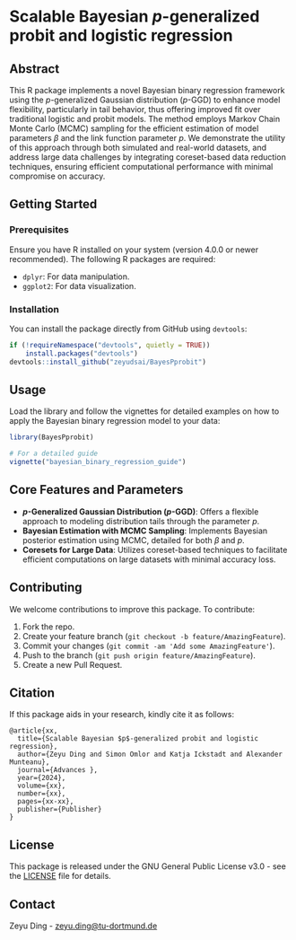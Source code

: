 # Scalable Bayesian $p$-generalized probit and logistic regression

## Abstract
This R package implements a novel Bayesian binary regression framework using the $p$-generalized Gaussian distribution ($p$-GGD) to enhance model flexibility, particularly in tail behavior, thus offering improved fit over traditional logistic and probit models. The method employs Markov Chain Monte Carlo (MCMC) sampling for the efficient estimation of model parameters $\beta$ and the link function parameter $p$. We demonstrate the utility of this approach through both simulated and real-world datasets, and address large data challenges by integrating coreset-based data reduction techniques, ensuring efficient computational performance with minimal compromise on accuracy.

## Getting Started

### Prerequisites
Ensure you have R installed on your system (version 4.0.0 or newer recommended). The following R packages are required:
- `dplyr`: For data manipulation.
- `ggplot2`: For data visualization.

### Installation
You can install the package directly from GitHub using `devtools`:
```r
if (!requireNamespace("devtools", quietly = TRUE))
    install.packages("devtools")
devtools::install_github("zeyudsai/BayesPprobit")
```

## Usage
Load the library and follow the vignettes for detailed examples on how to apply the Bayesian binary regression model to your data:
```r
library(BayesPprobit)

# For a detailed guide
vignette("bayesian_binary_regression_guide")
```

## Core Features and Parameters
- **$p$-Generalized Gaussian Distribution ($p$-GGD)**: Offers a flexible approach to modeling distribution tails through the parameter $p$.
- **Bayesian Estimation with MCMC Sampling**: Implements Bayesian posterior estimation using MCMC, detailed for both $\beta$ and $p$.
- **Coresets for Large Data**: Utilizes coreset-based techniques to facilitate efficient computations on large datasets with minimal accuracy loss.

## Contributing
We welcome contributions to improve this package. To contribute:
1. Fork the repo.
2. Create your feature branch (`git checkout -b feature/AmazingFeature`).
3. Commit your changes (`git commit -am 'Add some AmazingFeature'`).
4. Push to the branch (`git push origin feature/AmazingFeature`).
5. Create a new Pull Request.

## Citation
If this package aids in your research, kindly cite it as follows:
```
@article{xx,
  title={Scalable Bayesian $p$-generalized probit and logistic regression},
  author={Zeyu Ding and Simon Omlor and Katja Ickstadt and Alexander Munteanu},
  journal={Advances },
  year={2024},
  volume={xx},
  number={xx},
  pages={xx-xx},
  publisher={Publisher}
}
```

## License
This package is released under the GNU General Public License v3.0 - see the [LICENSE](LICENSE) file for details.

## Contact
Zeyu Ding - zeyu.ding@tu-dortmund.de


